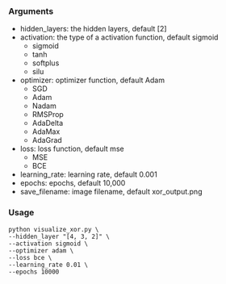 
### Arguments
- hidden_layers: the hidden layers, default [2]
- activation: the type of a activation function, default sigmoid
  - sigmoid
  - tanh
  - softplus
  - silu
- optimizer: optimizer function, default Adam
  - SGD
  - Adam
  - Nadam
  - RMSProp
  - AdaDelta
  - AdaMax
  - AdaGrad
- loss: loss function, default mse
  - MSE
  - BCE
- learning_rate: learning rate, default 0.001
- epochs: epochs, default 10,000
- save_filename: image filename, default xor_output.png

### Usage
```shell
python visualize_xor.py \
--hidden_layer "[4, 3, 2]" \
--activation sigmoid \
--optimizer adam \
--loss bce \
--learning_rate 0.01 \
--epochs 10000
```